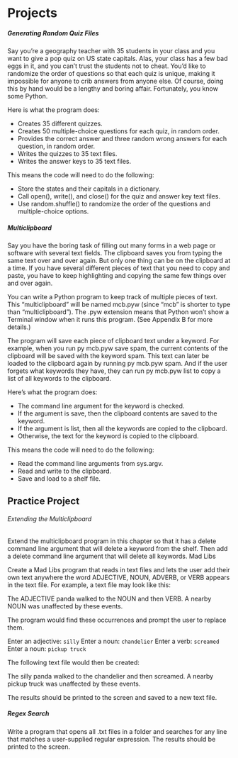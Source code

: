 # Projects

##### Generating Random Quiz Files

Say you’re a geography teacher with 35 students in your class and you want to give a pop quiz on US state capitals. Alas, your class has a few bad eggs in it, and you can’t trust the students not to cheat. You’d like to randomize the order of questions so that each quiz is unique, making it impossible for anyone to crib answers from anyone else. Of course, doing this by hand would be a lengthy and boring affair. Fortunately, you know some Python.

Here is what the program does:

- Creates 35 different quizzes.
- Creates 50 multiple-choice questions for each quiz, in random order.
- Provides the correct answer and three random wrong answers for each question, in random order.
- Writes the quizzes to 35 text files.
- Writes the answer keys to 35 text files.

This means the code will need to do the following:

- Store the states and their capitals in a dictionary.
- Call open(), write(), and close() for the quiz and answer key text files.
- Use random.shuffle() to randomize the order of the questions and multiple-choice options.

##### Multiclipboard

Say you have the boring task of filling out many forms in a web page or software with several text fields. The clipboard saves you from typing the same text over and over again. But only one thing can be on the clipboard at a time. If you have several different pieces of text that you need to copy and paste, you have to keep highlighting and copying the same few things over and over again.

You can write a Python program to keep track of multiple pieces of text. This “multiclipboard” will be named mcb.pyw (since “mcb” is shorter to type than “multiclipboard”). The .pyw extension means that Python won’t show a Terminal window when it runs this program. (See Appendix B for more details.)

The program will save each piece of clipboard text under a keyword. For example, when you run py mcb.pyw save spam, the current contents of the clipboard will be saved with the keyword spam. This text can later be loaded to the clipboard again by running py mcb.pyw spam. And if the user forgets what keywords they have, they can run py mcb.pyw list to copy a list of all keywords to the clipboard.

Here’s what the program does:

- The command line argument for the keyword is checked.
- If the argument is save, then the clipboard contents are saved to the keyword.
- If the argument is list, then all the keywords are copied to the clipboard.
- Otherwise, the text for the keyword is copied to the clipboard.

This means the code will need to do the following:

- Read the command line arguments from sys.argv.
- Read and write to the clipboard.
- Save and load to a shelf file.


## Practice Project

###### Extending the Multiclipboard

Extend the multiclipboard program in this chapter so that it has a delete <keyword> command line argument that will delete a keyword from the shelf. Then add a delete command line argument that will delete all keywords.
Mad Libs

Create a Mad Libs program that reads in text files and lets the user add their own text anywhere the word ADJECTIVE, NOUN, ADVERB, or VERB appears in the text file. For example, a text file may look like this:

The ADJECTIVE panda walked to the NOUN and then VERB. A nearby NOUN was
unaffected by these events.

The program would find these occurrences and prompt the user to replace them.

Enter an adjective:
`silly`
Enter a noun:
`chandelier` 
Enter a verb:
`screamed`
Enter a noun:
`pickup truck`

The following text file would then be created:

The silly panda walked to the chandelier and then screamed. A nearby pickup
truck was unaffected by these events.

The results should be printed to the screen and saved to a new text file.

##### Regex Search

Write a program that opens all .txt files in a folder and searches for any line that matches a user-supplied regular expression. The results should be printed to the screen.

